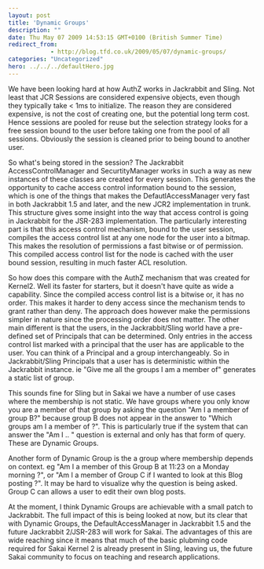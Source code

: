 ```yaml
---
layout: post
title: 'Dynamic Groups'
description: ""
date: Thu May 07 2009 14:53:15 GMT+0100 (British Summer Time)
redirect_from: 
            - http://blog.tfd.co.uk/2009/05/07/dynamic-groups/
categories: "Uncategorized"
hero: ../../../defaultHero.jpg
---
```

We have been looking hard at how AuthZ works in Jackrabbit and Sling. Not least that JCR Sessions are considered expensive objects, even though they typically take &lt; 1ms to initialize. The reason they are considered expensive, is not the cost of creating one, but the potential long term cost. Hence sessions are pooled for reuse but the selection strategy looks for a free session bound to the user before taking one from the pool of all sessions. Obviously the session is cleaned prior to being bound to another user.

So what's being stored in the session? The Jackrabbit AccessControlManager and SecurtityManager works in such a way as new instances of these classes are created for every session. This generates the opportunity to cache access control information bound to the session, which is one of the things that makes the DefautlAccessManager very fast in both Jackrabbit 1.5 and later, and the new JCR2 implementation in trunk. This structure gives some insight into the way that access control is going in Jackrabbit for the JSR-283 implementation. The particularly interesting part is that this access control mechanism, bound to the user session, compiles the access control list at any one node for the user into a bitmap. This makes the resolution of permissions a fast bitwise or of permission. This compiled access control list for the node is cached with the user bound session, resulting in much faster ACL resolution.

So how does this compare with the AuthZ mechanism that was created for Kernel2. Well its faster for starters, but it doesn't have quite as wide a capability. Since the compiled access control list is a bitwise or, it has no order. This makes it harder to deny access since the mechanism tends to grant rather than deny. The approach does however make the permissions simpler in nature since the processing order does not matter. The other main different is that the users, in the Jackrabbit/Sling world have a pre-defined set of Principals that can be determined. Only entries in the access control list marked with a principal that the user has are applicable to the user. You can think of a Principal and a group interchangeably. So in Jackrabbit/Sling Principals that a user has is deterministic within the Jackrabbit instance. ie "Give me all the groups I am a member of" generates a static list of group.

This sounds fine for Sling but in Sakai we have a number of use cases where the membership is not static. We have groups where you only know you are a member of that group by asking the question "Am I a member of group B?" because group B does not appear in the answer to "Which groups am I a member of ?". This is particularly true if the system that can answer the "Am I .. " question is external and only has that form of query. These are Dynamic Groups.

Another form of Dynamic Group is the a group where membership depends on context. eg "Am I a member of this Group B at 11:23 on a Monday morning ?", or "Am I a member of Group C if I wanted to look at this Blog posting ?". It may be hard to visualize why the question is being asked. Group C can allows a user to edit their own blog posts.

At the moment, I think Dynamic Groups are achievable with a small patch to Jackrabbit. The full impact of this is being looked at now, but its clear that with Dynamic Groups, the DefaultAccessManager in Jackrabbit 1.5 and the future Jackrabbit 2/JSR-283 will work for Sakai. The advantages of this are wide reaching since it means that much of the basic plubming code required for Sakai Kernel 2 is already present in Sling, leaving us, the future Sakai community to focus on teaching and research applications.
